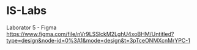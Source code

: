 # IS-Labs

Laborator 5 - Figma
https://www.figma.com/file/nVr9LSSlckM2LghU4xoBHM/Untitled?type=design&node-id=0%3A1&mode=design&t=3pTceONMXcnMrYPC-1
